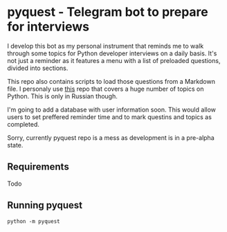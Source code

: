 # pyquest - Telegram bot to prepare for interviews

I develop this bot as my personal instrument that reminds me to walk through
some topics for Python developer interviews on a daily basis. It's not just a
reminder as it features a menu with a list of preloaded questions, divided
into sections.

This repo also contains scripts to load those questions from a Markdown file.
I personaly use [this](https://github.com/yakimka/python_interview_questions)
repo that covers a huge number of topics on Python. This is only in Russian
though.

I'm going to add a database with user information soon. This would allow users
to set preffered reminder time and to mark questins and topics as completed.

Sorry, currently pyquest repo is a mess as development is in a pre-alpha state.

## Requirements

Todo

## Running pyquest

```
python -m pyquest
```
